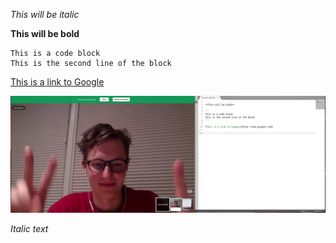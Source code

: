 *This will be italic*

**This will be bold**

```
This is a code block
This is the second line of the block
```

[This is a link to Google](http://www.google.com)

![Christopher](imgs/partner-work.png)

*Italic text*